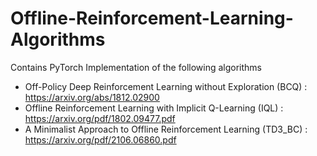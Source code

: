 # Offline-Reinforcement-Learning-Algorithms


Contains PyTorch Implementation of the following algorithms
* Off-Policy Deep Reinforcement Learning without Exploration (BCQ) : https://arxiv.org/abs/1812.02900
* Offline Reinforcement Learning with Implicit Q-Learning (IQL) : https://arxiv.org/pdf/1802.09477.pdf
* A Minimalist Approach to Offline Reinforcement Learning (TD3_BC) : https://arxiv.org/pdf/2106.06860.pdf
